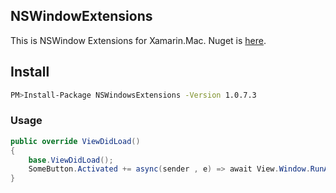 ## NSWindowExtensions
This is NSWindow Extensions for Xamarin.Mac.
Nuget is [here](https://www.nuget.org/packages/NSWindowsExtensions/).

## Install

```bash 
PM>Install-Package NSWindowsExtensions -Version 1.0.7.3
```

### Usage

```cs
public override ViewDidLoad()
{
    base.ViewDidLoad();
    SomeButton.Activated += async(sender , e) => await View.Window.RunAlertAsync("Welcome!","Hello Xamarin.Mac!"NSAlertStyle.Informational);
}
```
